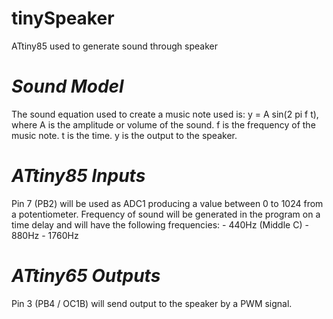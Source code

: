# tinySpeaker
ATtiny85 used to generate sound through speaker

# *Sound Model*
The sound equation used to create a music note used is:
    y = A sin(2 pi f t), where
        A is the amplitude or volume of the sound.
        f is the frequency of the music note.
        t is the time.
        y is the output to the speaker.
        
# *ATtiny85 Inputs*
Pin 7 (PB2) will be used as ADC1 producing a value between 0 to 1024 from a potentiometer.
Frequency of sound will be generated in the program on a time delay and will have the following frequencies:
    - 440Hz (Middle C)
    - 880Hz
    - 1760Hz

# *ATtiny65 Outputs*
Pin 3 (PB4 / OC1B) will send output to the speaker by a PWM signal.

